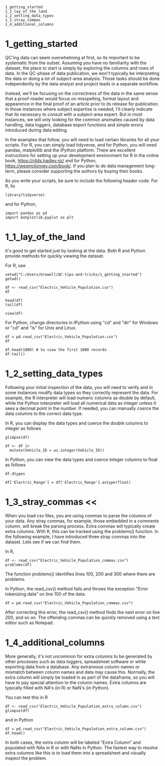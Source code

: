 
    1_getting_started
    1_1_lay_of_the_land
    1_2_setting_data_types
    1_3_stray_commas
    1_4_additional_columns
	
	
# 1_getting_started

QC'ing data can seem overwhelming at first, so its important to be systematic from the outset. Assuming you have no familiarity with the dataset, the place to start is simply by exploring the columns and rows of data. In the QC-phase of data publication, we won't typically be interpreting the data or doing a lot of subject-area analysis. Those tasks should be done independently by the data analyst and project leads in a separate workflow. 

Instead, we'll be focusing on the correctness of the data in the same sense that a proof-reader would focus on misspelling, format layout and appearence in the final proof of an article prior to its release for publication. In those instances where subject expertise is needed, I'll clearly indicate that its necessary to consult with a subject-area expert. But in most instances, we will only looking for the common anomalies caused by data handling, data loggers, database export functions and simple errors introduced during data editing.

In the examples that follow, you will need to load certain libraries for all your scripts. For R, you can simply load tidyverse, and for Python, you will need pandas, matplotlib and the IPython platform. There are excellent instructions for setting up your development environment for R in the online book, https://r4ds.hadley.nz/ and for Python, https://wesmckinney.com/book/. If you plan to do data management long-term, please consider supporting the authors by buying their books. 

As you write your scripts, be sure to include the following header code. For R, its

	library(tidyverse)

and for Python, 

	import pandas as pd
	import matplotlib.pyplot as plt


# 1_1_lay_of_the_land

It's good to get started just by looking at the data. Both R and Python provide methods for quickly viewing the dataset. 

For R, use 

	setwd("C:/Users/Growell/QC-tips-and-tricks/1_getting_started")
	getwd()
	
	df <- read_csv("Electric_Vehicle_Population.csv")
	df
	
	head(df)
	tail(df)
	
	view(df)
	

For Python, change directories in IPython using "cd" and "dir" for Windows or "cd" and "ls" for Unix and Linux.
		
	df = pd.read_csv("Electric_Vehicle_Population.csv")
	df	
		
	df.head(1000) # to view the first 1000 records
	df.tail()

		
    
# 1_2_setting_data_types

Following your initial inspection of the data, you will need to verify and in some instances modify data types so they correctly represent the data. For example, the R interpreter will load numeric columns as double by default, while the Python interpreter will load all numerical data as integer unless it sees a decimal point in the number. If needed, you can manually coerce the data columns to the correct data type. 

In R, you can display the data types and coerce the double columns to integer as follows

	glimpse(df)

	df <- df |>
	  mutate(Vehicle_ID = as.integer(Vehicle_ID))


In Python, you can view the data types and coerce integer columns to float as follows

	df.dtypes
	
	df['Electric_Range'] = df['Electric_Range'].astype(float)
	


# 1_3_stray_commas <<

When you load csv files, you are using commas to parse the columns of your data. Any stray commas, for example, those embedded in a comments column, will break the parsing process. Extra commas will typically create extra columns. With R, this can be tracked using the problems() function. In the following example, I have introduced three stray commas into the dataset. Lets see if we can find them.

In R,

	df <- read_csv("Electric_Vehicle_Population_commas.csv")
	problems(df)
	
The function problems() identifies lines 100, 200 and 300 where there are problems.
	
In Python, the read_csv() method fails and throws the exception "Error tokenizing data" on line 100 of the data.

    df = pd.read_csv("Electric_Vehicle_Population_commas.csv")

After correcting this error, the read_csv() method finds the next error on line 200, and so on. The offending commas can be quickly removed using a text editor such as Notepad. 


# 1_4_additional_columns

More generally, it's not uncommon for extra columns to be generated by other processes such as data loggers, spreadsheet software or while exporting data from a database. Any extraneous column names or mismatch between column names and data may cause this. Normally, the extra column will simply be loaded in as part of the dataframe, so you will have to pay special attention to the column names. Extra columns are typically filled with NA's (in R) or NaN's (in Python).

You can test this in R

	df <- read_csv("Electric_Vehicle_Population_extra_column.csv")
	glimpse(df)

and in Python

    df = pd.read_csv("Electric_Vehicle_Population_extra_column.csv")
	df.head()

In both cases, the extra column will be labeled "Extra Column" and populated with NAs in R or with NaNs in Python. The fastest way to resolve extra columns like this is to load them into a spreadsheet and visually inspect the problem.







